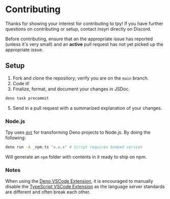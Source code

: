 # Contributing

Thanks for showing your interest for contributing to tpy! If you have further
questions on contributing or setup, contact insyri directly on Discord.

Before contributing, ensure that an the appropriate issue has reported (unless
it's very small) and an **active** pull request has not yet picked up the
appropriate issue.

## Setup

1. Fork and clone the repository; verify you are on the `main` branch.
2. Code it!
3. Finalize, format, and document your changes in JSDoc.

```bash
deno task precommit
```

5. Send in a pull request with a summarized explanation of your changes.

### Node.js

Tpy uses [`dnt`](https://deno.land/x/dnt) for transforming Deno projects to
Node.js. By doing the following:

```bash
deno run -A _npm.ts "x.x.x" # Script requires bumped version
```

Will generate an `npm` folder with contents in it ready to ship on npm.

### Notes

When using the
[Deno VSCode Extension](https://marketplace.visualstudio.com/items?itemName=denoland.vscode-deno),
it is encouraged to manually disable the
[TypeScript VSCode Extension](https://marketplace.visualstudio.com/items?itemName=ms-vscode.vscode-typescript)
as the language server standards are different and often break each other.

